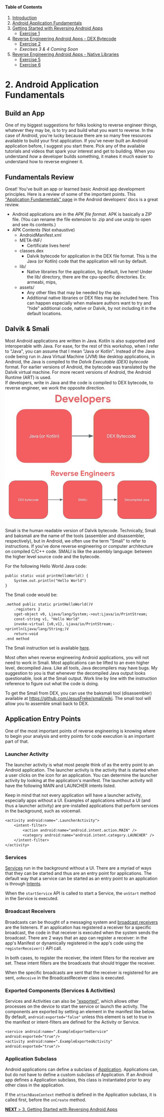 #### Table of Contents

1. [Introduction](index.html)
1. [Android Application Fundamentals](app_fundamentals.html)
1. [Getting Started with Reversing Android Apps](reversing_intro.html)
    * [Exercise 1](reversing_intro.html#exercise-1---beginning-re-with-jadx)
1. [Reverse Engineering Android Apps - DEX Bytecode](reversing-dex.html)
	* [Exercise 2](reversing_dex.html#exercise-2---reverse-engineer-the-dex)
	* *Execises 3 & 4 Coming Soon*
1. [Reverse Engineering Android Apps - Native Libraries](reversing_native_libs.html)
	* [Exercise 5](reversing_native_libs.html#exercise-5---find-the-address-of-the-native-function)
	* [Exercise 6](reversing_native_libs.html#exercise-6---find-and-reverse-the-native-function)



# 2. Android Application Fundamentals

## Build an App
One of my biggest suggestions for folks looking to reverse engineer things, whatever they may be, is to try and build what you want to reverse. In the case of Android, you're lucky because there are so many free resources available to build your first application. If you've never built an Android application before, I suggest you start there. Pick any of the available tutorials and videos that spark your interest and get to building. When you understand *how* a developer builds something, it makes it much easier to understand how to reverse engineer it. 

## Fundamentals Review
Great! You've built an app or learned basic Android app development principles. Here is a review of some of the important points. This ["Application Fundamentals" page](https://developer.android.com/guide/components/fundamentals.html) in the Android developers' docs is a great review.

* Android applications are in the _APK file format_. APK is basically a ZIP file. (You can rename the file extension to .zip and use unzip to open and see its contents.)
* APK Contents (Not exhaustive)
    * AndroidManifest.xml
    * META-INF/
        * Certificate lives here!
    * classes.dex
        * Dalvik bytecode for application in the DEX file format. This is the Java (or Kotlin) code that the application will run by default.
	* lib/
        * Native libraries for the application, by default, live here! Under the lib/ directory, there are the cpu-specific directories. Ex: armeabi, mips, 
    * assets/
        * Any other files that may be needed by the app. 
        * Additional native libraries or DEX files may be included here. This can happen especially when malware authors want to try and "hide" additional code, native or Dalvik, by not including it in the default locations.

## Dalvik & Smali
Most Android applications are written in Java. Kotlin is also supported and interoperable with Java. For ease, for the rest of this workshop, when I refer to "Java", you can assume that I mean "Java or Kotlin". Instead of the Java code being run in Java Virtual Machine (JVM) like desktop applications, in Android, the Java is compiled to the _Dalvik Executable (DEX) bytecode_ format. For earlier versions of Android, the bytecode was translated by the Dalvik virtual machine. For more recent versions of Android, the Android Runtime (ART) is used.
<br />
If developers, write in Java and the code is compiled to DEX bytecode, to reverse engineer, we work the opposite direction. 
<br />
![Flowchart of Developer's process. Java to DEX bytecode](images/DevelopersFlow.jpg)
<br />
![Flowchart of Reverse Engineer's process. DEX bytecode to SMALI to Decompiled Java](images/ReversersFlow.jpg)

Smali is the human readable version of Dalvik bytecode. Technically, Smali and baksmali are the name of the tools (assembler and disassembler, respectively), but in Android, we often use the term "Smali" to refer to instructions. If you've done reverse engineering or computer architecture on compiled C/C++ code. SMALI is like the assembly language: between the higher level source code and the bytecode. 

For the following Hello World Java code:
```
public static void printHelloWorld() {
	System.out.println("Hello World")
}
```

The Smali code would be:
```
.method public static printHelloWorld()V
	.registers 2
	sget-object v0, Ljava/lang/System;->out:Ljava/io/PrintStream;
	const-string v1, "Hello World"
	invoke-virtual {v0,v1}, Ljava/io/PrintStream;->println(Ljava/lang/String;)V
	return-void
.end method

```
The Smali instruction set is available [here](https://source.android.com/devices/tech/dalvik/dalvik-bytecode#instructions). 

Most often when reverse engineering Android applications, you will not need to work in Smali. Most applications can be lifted to an even higher level, decompiled Java. Like all tools, Java decompilers may have bugs. My suggestion to you is that whenever the decompiled Java output looks questionable, look at the Smali output. Work line by line with the instruction reference to figure out what the code is doing. 

To get the Smali from DEX, you can use the baksmali tool (disassembler) available at https://github.com/JesusFreke/smali/wiki. The smali tool will allow you to assemble smali back to DEX.

## Application Entry Points
One of the most important points of reverse engineering is knowing where to begin your analysis and entry points for code execution is an important part of that. 

### Launcher Activity
The launcher activity is what most people think of as the entry point to an Android application. The launcher activity is the activity that is started when a user clicks on the icon for an application. You can determine the launcher activity by looking at the application's manifest. The launcher activity will have the following MAIN and LAUNCHER intents listed.

Keep in mind that not every application will have a launcher activity, especially apps without a UI. Examples of applications without a UI (and thus a launcher activity) are pre-installed applications that perform services in the background, such as voicemail. 
```
<activity android:name=".LauncherActivity">
	<intent-filter>
    	<action android:name="android.intent.action.MAIN" />
        <category android:name="android.intent.category.LAUNCHER" />
    </intent-filter>
</activity>
```

### Services
[Services](https://developer.android.com/guide/components/services) run in the background without a UI. There are a myriad of ways that they can be started and thus are an entry point for applications. The default way that a service can be started as an entry point to an application is through [Intents](https://developer.android.com/guide/components/intents-filters). 

When the `startService` API is called to start a Service, the `onStart` method in the Service is executed. 

### Broadcast Receivers
Broadcasts can be thought of a messaging system and [broadcast receivers](https://developer.android.com/guide/components/broadcasts#receiving-broadcasts) are the listeners. If an application has registered a receiver for a specific broadcast, the code in that receiver is executed when the system sends the broadcast. There are 2 ways that an app can register a receiver: in the app's Manifest or dynamically registered in the app's code using the `registerReceiver()` API call. 

In both cases, to register the receiver, the intent filters for the receiver are set. These intent filters are the broadcasts that should trigger the receiver.

When the specific broadcasts are sent that the receiver is registered for are sent, `onReceive` in the BroadcastReceiver class is executed.

### Exported Components (Services & Activities)
Services and Activities can also be ["exported"](https://developer.android.com/guide/topics/manifest/service-element#exported), which allows other processes on the device to start the service or launch the activity. The components are exported by setting an element in the manifest like below. By default, `android:exported="false"` unless this element is set to true in the manifest or intent-filters are defined for the Activity or Service.
```
<service android:name=".ExampleExportedService" android:exported="true"/>
<activity android:name=".ExampleExportedActivity" android:exported="true"/>
````

### Application Subclass
Android applications can define a subclass of [Application](https://developer.android.com/reference/android/app/Application). Applications can, but do not have to define a custom subclass of Application. If an Android app defines a Application subclass, this class is instantiated prior to any other class in the application. 

If the `attachBaseContext` method is defined in the Application subclass, it is called first, before the `onCreate` method. 


[**NEXT** > 3. Getting Started with Reversing Android Apps](reversing_intro.html)